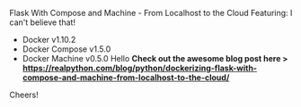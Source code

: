 Flask With Compose and Machine - From Localhost to the Cloud
Featuring:
 I can't believe that!
- Docker v1.10.2
- Docker Compose v1.5.0
- Docker Machine v0.5.0
Hello
**Check out the awesome blog post here > https://realpython.com/blog/python/dockerizing-flask-with-compose-and-machine-from-localhost-to-the-cloud/**

Cheers!
